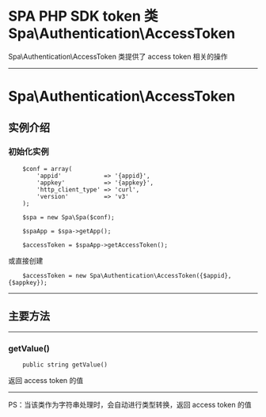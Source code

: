 # SPA PHP SDK token 类 Spa\Authentication\AccessToken

Spa\Authentication\AccessToken 类提供了 access token 相关的操作

---

# Spa\Authentication\AccessToken

## 实例介绍

### 初始化实例

```
    $conf = array(
        'appid'            => '{appid}',
        'appkey'           => '{appkey}',
        'http_client_type' => 'curl',
        'version'          => 'v3'
    );

    $spa = new Spa\Spa($conf);

    $spaApp = $spa->getApp();

    $accessToken = $spaApp->getAccessToken();
```

或直接创建

```
    $accessToken = new Spa\Authentication\AccessToken({$appid}, {$appkey});
```

---

## 主要方法

---

### getValue()

```
    public string getValue()
```

返回 access token 的值

---

PS：当该类作为字符串处理时，会自动进行类型转换，返回 access token 的值
